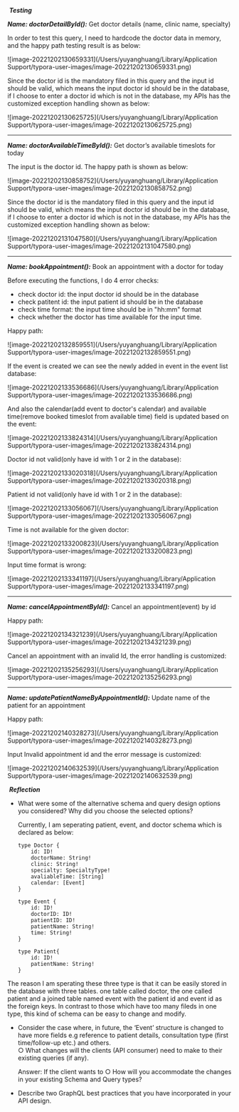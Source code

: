 ​																											***Testing***



***Name: doctorDetailById():*** Get doctor details (name, clinic name, specialty)

In order to test this query, I need to hardcode the doctor data in memory, and the happy path testing result is as below:

![image-20221202130659331](/Users/yuyanghuang/Library/Application Support/typora-user-images/image-20221202130659331.png)

Since the doctor id is the mandatory filed in this query and the input id should be valid, which means the input doctor id should be in the database, if I choose to enter a doctor id which is not in the database, my APIs has the customized exception handling shown as below:

![image-20221202130625725](/Users/yuyanghuang/Library/Application Support/typora-user-images/image-20221202130625725.png)



***

***Name: doctorAvailableTimeById():*** Get doctor’s available timeslots for today

The input is the doctor id. The happy path is shown as below:

![image-20221202130858752](/Users/yuyanghuang/Library/Application Support/typora-user-images/image-20221202130858752.png)

Since the doctor id is the mandatory filed in this query and the input id should be valid, which means the input doctor id should be in the database, if I choose to enter a doctor id which is not in the database, my APIs has the customized exception handling shown as below:

![image-20221202131047580](/Users/yuyanghuang/Library/Application Support/typora-user-images/image-20221202131047580.png)



***

***Name: bookAppointment():*** Book an appointment with a doctor for today

Before executing the functions, I do 4 error checks:

- check doctor id: the input doctor id should be in the database
- check patitent id: the input patient id should be in the database
- check time format: the input time should be in "hh:mm" format
- check whether the doctor has time available for the input time.

Happy path:

![image-20221202132859551](/Users/yuyanghuang/Library/Application Support/typora-user-images/image-20221202132859551.png)

If the event is created we can see the newly added in event in the event list database:

![image-20221202133536686](/Users/yuyanghuang/Library/Application Support/typora-user-images/image-20221202133536686.png)

And also the calendar(add event to doctor's calendar) and available time(remove booked timeslot from available time) field is updated based on the event:

![image-20221202133824314](/Users/yuyanghuang/Library/Application Support/typora-user-images/image-20221202133824314.png)

Doctor id not valid(only have id with 1 or 2 in the database):

![image-20221202133020318](/Users/yuyanghuang/Library/Application Support/typora-user-images/image-20221202133020318.png)

Patient id not valid(only have id with 1 or 2 in the database):

![image-20221202133056067](/Users/yuyanghuang/Library/Application Support/typora-user-images/image-20221202133056067.png)

Time is not available for the given doctor:

![image-20221202133200823](/Users/yuyanghuang/Library/Application Support/typora-user-images/image-20221202133200823.png)

Input time format is wrong:

![image-20221202133341197](/Users/yuyanghuang/Library/Application Support/typora-user-images/image-20221202133341197.png)



***

***Name: cancelAppointmentById():*** Cancel an appointment(event) by id

Happy path:

![image-20221202134321239](/Users/yuyanghuang/Library/Application Support/typora-user-images/image-20221202134321239.png)

Cancel an appointment with an invalid Id, the error handling is customized:

![image-20221202135256293](/Users/yuyanghuang/Library/Application Support/typora-user-images/image-20221202135256293.png)

***

***Name: updatePatientNameByAppointmentId():*** Update name of the patient for an appointment

Happy path:

![image-20221202140328273](/Users/yuyanghuang/Library/Application Support/typora-user-images/image-20221202140328273.png)

Input Invalid appointment id and the error message is customized:

![image-20221202140632539](/Users/yuyanghuang/Library/Application Support/typora-user-images/image-20221202140632539.png)





​																									***Reflection***

- What were some of the alternative schema and query design options you considered? Why did you choose the selected options? 

  Currently, I am seperating patient, event, and doctor schema which is declared as below:

  ```
  type Doctor {
      id: ID!
      doctorName: String!
      clinic: String!
      specialty: SpecialtyType!
      avaliableTime: [String]
      calendar: [Event]
  }
  
  type Event {
      id: ID!
      doctorID: ID!
      patientID: ID!
      patientName: String!
      time: String!
  }
  
  type Patient{
      id: ID!
      patientName: String!
  }
  
  ```

The reason I am sperating these three type is that it can be easily stored in the database with three tables. one table called doctor, the one called patient and a joined table named event with the patient id and event id as the foreign keys. In contrast to those which have too many fileds in one type, this kind of schema can be easy to change and modify.



- Consider the case where, in future, the ‘Event’ structure is changed to have more fields e.g reference to patient details, consultation type (first time/follow-up etc.) and others.   
  ○ What changes will the clients (API consumer) need to make to their existing queries (if any).


   Answer: If the client wants to 
  ○ How will you accommodate the changes in your existing Schema and Query types? 

  

- Describe two GraphQL best practices that you have incorporated in your API design. 